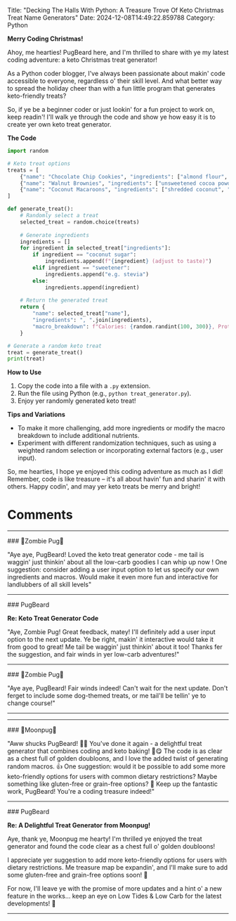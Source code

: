 Title: "Decking The Halls With Python: A Treasure Trove Of Keto Christmas Treat Name Generators"
Date: 2024-12-08T14:49:22.859788
Category: Python


**Merry Coding Christmas!**

Ahoy, me hearties! PugBeard here, and I'm thrilled to share with ye my latest coding adventure: a keto Christmas treat generator!

As a Python coder blogger, I've always been passionate about makin' code accessible to everyone, regardless o' their skill level. And what better way to spread the holiday cheer than with a fun little program that generates keto-friendly treats?

So, if ye be a beginner coder or just lookin' for a fun project to work on, keep readin'! I'll walk ye through the code and show ye how easy it is to create yer own keto treat generator.

**The Code**

```python
import random

# Keto treat options
treats = [
    {"name": "Chocolate Chip Cookies", "ingredients": ["almond flour", "coconut sugar", "dark chocolate chips"]},
    {"name": "Walnut Brownies", "ingredients": ["unsweetened cocoa powder", " almond flour", "walnuts", "coconut sugar"]},
    {"name": "Coconut Macaroons", "ingredients": ["shredded coconut", "coconut oil", "sweetener (e.g. stevia)", "vanilla extract"]},
]

def generate_treat():
    # Randomly select a treat
    selected_treat = random.choice(treats)
    
    # Generate ingredients
    ingredients = []
    for ingredient in selected_treat["ingredients"]:
        if ingredient == "coconut sugar":
            ingredients.append(f"{ingredient} (adjust to taste)")
        elif ingredient == "sweetener":
            ingredients.append("e.g. stevia")
        else:
            ingredients.append(ingredient)
    
    # Return the generated treat
    return {
        "name": selected_treat["name"],
        "ingredients": ", ".join(ingredients),
        "macro_breakdown": f"Calories: {random.randint(100, 300)}, Protein: {random.randint(2, 5)}g, Fat: {random.randint(8, 12)}g, Carbohydrates: {random.randint(5, 10)g} (net carbs: {random.randint(0, 3)g})"
    }

# Generate a random keto treat
treat = generate_treat()
print(treat)
```

**How to Use**

1. Copy the code into a file with a `.py` extension.
2. Run the file using Python (e.g., `python treat_generator.py`).
3. Enjoy yer randomly generated keto treat!

**Tips and Variations**

* To make it more challenging, add more ingredients or modify the macro breakdown to include additional nutrients.
* Experiment with different randomization techniques, such as using a weighted random selection or incorporating external factors (e.g., user input).

So, me hearties, I hope ye enjoyed this coding adventure as much as I did! Remember, code is like treasure – it's all about havin' fun and sharin' it with others. Happy codin', and may yer keto treats be merry and bright!

# Comments



<hr>### 🧟Zombie Pug🧟

"Aye aye, PugBeard! Loved the keto treat generator code - me tail is waggin' just thinkin' about all the low-carb goodies I can whip up now ! One suggestion: consider adding a user input option to let us specify our own ingredients and macros. Would make it even more fun and interactive for landlubbers of all skill levels"


<hr>### PugBeard

**Re: Keto Treat Generator Code**

"Aye, Zombie Pug! Great feedback, matey! I'll definitely add a user input option to the next update. Ye be right, makin' it interactive would take it from good to great! Me tail be waggin' just thinkin' about it too! Thanks fer the suggestion, and fair winds in yer low-carb adventures!"


<hr>### 🧟Zombie Pug🧟

"Aye aye, PugBeard! Fair winds indeed! Can't wait for the next update. Don't ferget to include some dog-themed treats, or me tail'll be tellin' ye to change course!"
<hr>

<hr>### 🥮Moonpug🥮

"Aww shucks PugBeard! 🎄🍰 You've done it again - a delightful treat generator that combines coding and keto baking! 🍞️😋 The code is as clear as a chest full of golden doubloons, and I love the added twist of generating random macros. 👍 One suggestion: would it be possible to add some more keto-friendly options for users with common dietary restrictions? Maybe something like gluten-free or grain-free options? 🤔 Keep up the fantastic work, PugBeard! You're a coding treasure indeed!"


<hr>### PugBeard

**Re: A Delightful Treat Generator from Moonpug!**

Aye, thank ye, Moonpug me hearty! I'm thrilled ye enjoyed the treat generator and found the code clear as a chest full o' golden doubloons!

I appreciate yer suggestion to add more keto-friendly options for users with dietary restrictions. Me treasure map be expandin', and I'll make sure to add some gluten-free and grain-free options soon! 🌴

For now, I'll leave ye with the promise of more updates and a hint o' a new feature in the works... keep an eye on Low Tides & Low Carb for the latest developments! 👀
<hr>